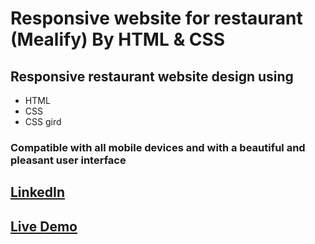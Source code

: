 # Responsive website for restaurant \(Mealify\) By HTML & CSS

## Responsive restaurant website design using 
- HTML
- CSS
- CSS gird

### Compatible with all mobile devices and with a beautiful and pleasant user interface 

## [LinkedIn](https://www.linkedin.com/in/mohammed-ashraf-a044522b9?utm_source=share&utm_campaign=share_via&utm_content=profile&utm_medium=android_app)

## [Live Demo](https://mo-ashraf-elsayed.github.io/Mealify/)
